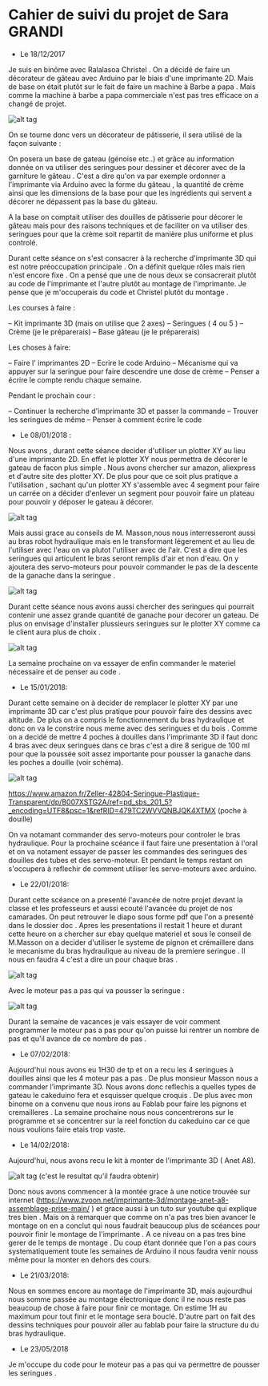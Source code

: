 # Cahier de suivi du projet de Sara GRANDI
- Le 18/12/2017                                 

Je suis en binôme avec Ralalasoa Christel . On a décidé de faire un décorateur de gâteau avec Arduino par le biais d'une imprimante 2D. Mais de base on était plutôt sur le fait de faire un machine à Barbe a papa . Mais comme la machine à barbe a papa commerciale n'est pas tres efficace on a changé de projet.

![alt tag](https://www.themadeco.fr/img/scenes/29-scene_v2.jpg)

On se tourne donc vers un décorateur de pâtisserie, il sera utilisé de la façon suivante :

On posera un base de gateau (génoise etc..) et grâce au information donnée on va utiliser des seringues pour dessiner et décorer avec de la garniture le gâteau . C'est a dire qu'on va par exemple ordonner a l'imprimante via Arduino avec la forme du gâteau , la quantité de crème ainsi que les dimensions de la base pour que les ingrédients qui servent a décorer ne dépassent pas la base du gâteau.

A la base on comptait utiliser des douilles de pâtisserie pour décorer le gâteau mais pour des raisons techniques et de faciliter on va utiliser des seringues pour que la crème soit repartit de manière plus uniforme et plus controlé.

Durant cette séance on s'est consacrer à la recherche d'imprimante 3D qui est notre préoccupation principale . On a définit quelque rôles mais rien n'est encore fixe . On a pensé que une de nous deux se consacrerait plutôt au code de l'imprimante et l'autre plutôt au montage de l'imprimante. Je pense que je m'occuperais du code et Christel plutôt du montage .

Les courses à faire :

– Kit imprimante 3D (mais on utilise que 2 axes)
– Seringues ( 4 ou 5 )
– Crème (je le préparerais)
– Base gâteau (je le préparerais)

Les choses à faire:

– Faire l' imprimantes 2D
– Ecrire le code Arduino
– Mécanisme qui va appuyer sur la seringue pour faire descendre une dose de crème
– Penser a écrire le compte rendu chaque semaine.

Pendant le prochain cour :

– Continuer la recherche d'imprimante 3D et passer la commande
– Trouver les seringues de même
– Penser à comment écrire le code

- Le 08/01/2018 :

Nous avons , durant cette séance decider d'utiliser un plotter XY au lieu d'une imprimante 2D. En effet le plotter XY nous permettra de décorer le gateau de facon plus simple . Nous avons chercher sur amazon, aliexpress et d'autre site des plotter XY. De plus pour que ce soit plus pratique a l'utilisation , sachant qu'un plotter XY s'assemble avec 4 segment pour faire un carrée on a décider d'enlever un segment pour pouvoir faire un plateau pour pouvoir y déposer le gateau à décorer.

![alt tag](https://www.robotshop.com/media/files/images2/makeblock-xy-plotter-robot-kit-no-electronics-desc1.jpg)

Mais aussi grace au conseils de M. Masson,nous nous interresseront aussi au bras robot hydraulique mais en le transformant légerement et au lieu de l'utiliser avec l'eau on va plutot l'utiliser avec de l'air. C'est a dire que les seringues qui articulent le bras seront remplis d'air et non d'eau. On y ajoutera des servo-moteurs pour pouvoir commander le pas de la descente de la ganache dans la seringue .

![alt tag](https://i.pinimg.com/736x/ca/f4/db/caf4db8eab444065206d962a3e65ea17--robot-arm-model-kits.jpg)

Durant cette séance nous avons aussi chercher des seringues qui pourrait contenir une assez grande quantité de ganache pour decorer un gateau. De plus on envisage d'installer plussieurs seringues sur le plotter XY comme ca le client aura plus de choix .

![alt tag](https://www.cuisinstore.com/media/imageCMS/seringue-a-decorer-inox-1307-350x350.jpg)

La semaine prochaine on va essayer de enfin commander le materiel nécessaire et de penser au code .

- Le 15/01/2018:

 Durant cette semaine on à decider de remplacer le plotter XY par une imprimante 3D car c'est plus pratique pour pouvoir faire des dessins avec altitude. De plus on a compris le fonctionnement du bras hydraulique et donc on va le constrire nous meme avec des seringues et du bois . Comme on a decidé de mettre 4 poches à douilles dans l'imprimante 3D il faut donc 4 bras avec deux seringues dans ce bras c'est a dire 8 serigue de 100 ml pour que la poussée soit assez importante pour pousser la ganache dans les poches a douille (voir schéma).
 
 ![alt tag](https://images-na.ssl-images-amazon.com/images/I/51jeIWHUKML._SY542_.jpg)
 
 https://www.amazon.fr/Zeller-42804-Seringue-Plastique-Transparent/dp/B007XSTG2A/ref=pd_sbs_201_5?_encoding=UTF8&psc=1&refRID=479TC2WVVQNBJQK4XTMX  (poche à douille)
 
 On va notamant commander des servo-moteurs pour controler le bras hydraulique.
 Pour la prochaine scéance il faut faire une presentation à l'oral et on va notament essayer de passer les commandes des seringues des douilles des tubes et des servo-moteur.
 Et pendant le temps restant on s'occupera à reflechir de comment utiliser les servo-moteurs avec arduino.
 
 - Le 22/01/2018:
 
 Durant cette scéance on a presenté l'avancée de notre projet devant la classe et les professeurs et aussi ecouté l'avancée du projet de nos camarades. On peut retrouver le diapo sous forme pdf que l'on a presenté dans le dossier doc . Apres les presentations il restait 1 heure et durant cette heure on a chercher sur ebay quelque materiel et sous le conseil de M.Masson on a decider d'utiliser le systeme de pignon et crémaillere dans le mecanisme du bras hydraulique au niveau de la premiere seringue . Il nous en faudra 4 c'est a dire un pour chaque bras .
 
  ![alt tag](http://www.hellopro.fr/images/produit-2/8/8/3/pignon-a-denture-trempee-alese-clavete-5879388.jpg)
  
  Avec le moteur pas a pas qui va pousser la seringue :
  
  ![alt tag](http://img.directindustry.fr/images_di/photo-g/8191-5112265.jpg)
  
  Durant la semaine de vacances je vais essayer de voir comment programmer le moteur pas a pas pour qu'on puisse lui rentrer un nombre de pas et qu'il avance de ce nombre de pas .

- Le 07/02/2018:

 Aujourd'hui nous avons eu 1H30 de tp et on a recu les 4 seringues à douilles ainsi que les 4 moteur pas a pas . De plus monsieur Masson nous a commander l'imprimante 3D. Nous avons donc reflechis a quelles types de gateau le cakeduino fera et esquisser quelque croquis . De plus avec mon binome on a convenu que nous irons au Fablab pour faire les pignons et cremailleres . La semaine prochaine nous nous concentrerons sur le programme et se concentrer sur la reel fonction du cakeduino car ce que nous voulions faire etais trop vaste.
 
- Le 14/02/2018:

 Aujourd'hui, nous avons recu le kit à monter de l'imprimante 3D ( Anet A8). 
 
![alt tag](https://http2.mlstatic.com/impresora-3d-anet-a8-prusa-i3-nueva-kit-completo-D_NQ_NP_920603-MLA25830226665_082017-F.jpg)
 (c'est le resultat qu'il faudra obtenir)
 
 Donc nous avons commencer à la montée grace à une notice trouvée sur internet (https://www.zvoon.net/imprimante-3d/montage-anet-a8-assemblage-prise-main/ ) et grace aussi à un tuto sur youtube qui explique tres bien . Mais on à remarquer que comme on n'a pas tres bien avancer le montage on en a conclut qui nous faudrait beaucoup plus de scéances pour pouvoir finir le montage de l'imprimante . A ce niveau on a pas tres bine gerer de le temps de montage . Du coup étant donnée que l'on a pas cours systematiquement toute les semaines de Arduino il nous faudra venir nouss même pour la monter en dehors des cours.
 
- Le 21/03/2018:

 Nous en sommes encore au montage de l'imprimante 3D, mais aujourdhui nous somme passée au montage électronique donc il ne nous reste pas beaucoup de chose à faire pour finir ce montage. On estime 1H au maximum pour tout finir et le montage sera bouclé. D'autre part on fait des dessins techniques pour pouvoir aller au fablab pour faire la structure du du bras hydraulique. 
 
- Le 23/05/2018 

Je m'occupe du code pour le moteur pas a pas qui va permettre de pousser les seringues  .
